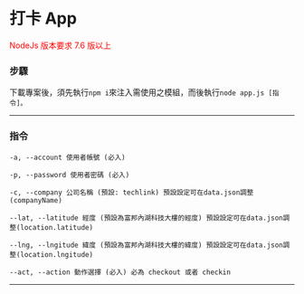 # 打卡 App
<p style="color: red">NodeJs 版本要求 7.6 版以上</p>

### 步驟

<p>下載專案後，須先執行<code>npm i</code>來注入需使用之模組，而後執行<code>node app.js [指令]。</code></p>

***
### 指令
    -a, --account 使用者帳號 (必入)
<p></p>

    -p, --password 使用者密碼 (必入)
<p></p>

    -c, --company 公司名稱 (預設: techlink) 預設設定可在data.json調整(companyName)
<p></p>

    --lat, --latitude 經度 (預設為富邦內湖科技大樓的經度) 預設設定可在data.json調整(location.latitude)
<p></p>

    --lng, --lngitude 緯度 (預設為富邦內湖科技大樓的緯度) 預設設定可在data.json調整(location.lngitude)
<p></p>

    --act, --action 動作選擇 (必入) 必為 checkout 或者 checkin

***

